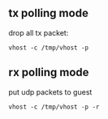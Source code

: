 

## tx polling mode

drop all tx packet:

```
vhost -c /tmp/vhost -p
```


## rx polling mode

put udp packets to guest

```
vhost -c /tmp/vhost -p -r
```


